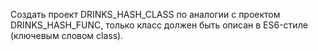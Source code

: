Создать проект DRINKS_HASH_CLASS по аналогии с проектом DRINKS_HASH_FUNC, 
только класс должен быть описан в ES6-стиле (ключевым словом class).